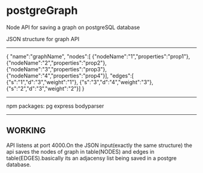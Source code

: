 # postgreGraph
Node API for saving a graph on postgreSQL database

JSON structure for graph API
************************************
{ "name":"graphName",
"nodes":[
{"nodeName":"1","properties":"prop1"},
{"nodeName":"2","properties":"prop2"},
{"nodeName":"3","properties":"prop3"},
{"nodeName":"4","properties":"prop4"}],
"edges":[
{"s":"1","d":"3","weight":"1"},
{"s":"3","d":"4","weight":"3"},
{"s":"2","d":"3","weight":"2"}]
}
*************************************
npm packages:
pg
express
bodyparser
*************************************
WORKING
-------
API listens at port 4000.On the JSON input(exactly the same structure) the api saves the nodes of graph in table(NODES) and edges in 
table(EDGES).basically its an adjacensy list being saved in a postgre database.
